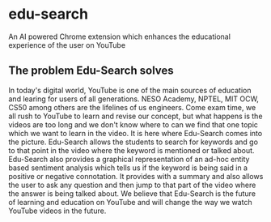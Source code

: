 # edu-search
An AI powered Chrome extension which enhances the educational experience of the user on YouTube

## The problem Edu-Search solves
In today's digital world, YouTube is one of the main sources of education and learing for users of all generations. NESO Academy, NPTEL, MIT OCW, CS50 among others are the lifelines of us engineers. Come exam time, we all rush to YouTube to learn and revise our concept, but what happens is the videos are too long and we don't know where to can we find that one topic which we want to learn in the video. It is here where Edu-Search comes into the picture. Edu-Search allows the students to search for keywords and go to that point in the video where the keyword is mentioned or talked about. Edu-Search also provides a graphical representation of an ad-hoc entity based sentiment analysis which tells us if the keyword is being said in a positive or negative connotation. It provides with a summary and also allows the user to ask any question and then jump to that part of the video where the answer is being talked about. We believe that Edu-Search is the future of learning and education on YouTube and will change the way we watch YouTube videos in the future.

